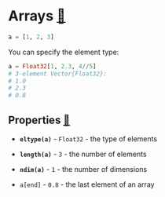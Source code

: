 # Arrays [📝](https://docs.julialang.org/en/v1/manual/arrays/)

```julia
a = [1, 2, 3]
```

You can specify the element type:

```julia
a = Float32[1, 2.3, 4//5]
# 3-element Vector{Float32}:
# 1.0
# 2.3
# 0.8
```

## Properties [📝](https://docs.julialang.org/en/v1/manual/arrays/#Basic-Functions)

- **`eltype(a)`** - `Float32` - the type of elements
- **`length(a)`** - `3` - the number of elements
- **`ndim(a)`** - `1` - the number of dimensions

- `a[end]` - `0.8` - the last element of an array
